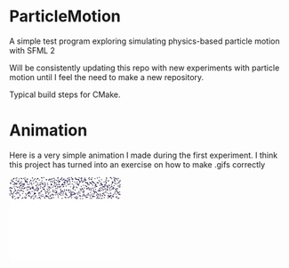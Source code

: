 # ParticleMotion
A simple test program exploring simulating physics-based particle motion with SFML 2

Will be consistently updating this repo with new experiments with particle motion until I feel the need to make a new repository.

Typical build steps for CMake.

# Animation
Here is a very simple animation I made during the first experiment. I think this project has turned into an exercise on how to make .gifs correctly

![Animation](resources/animation.gif)
